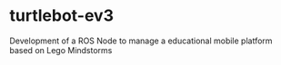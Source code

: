 # turtlebot-ev3
Development of a ROS Node to manage a educational mobile platform based on Lego Mindstorms
